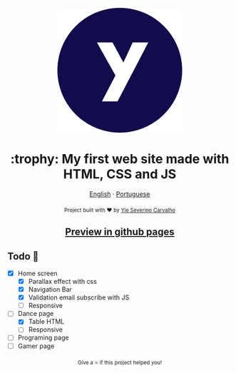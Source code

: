 <p align="center">
   <img src="./images/favicon.png" alt="Yle logo" width="280"/>
</p>


<h1 align="center">:trophy: My first web site made with HTML, CSS and JS</h1>

<p align="center">
    <a href="README.md">English</a>
    ·
    <a href="README-pt.md">Portuguese</a>
 </p>

<div align="center">
  <sub>Project built with ❤︎ by
    <a href="https://github.com/yleseverino">Yle Severino Carvalho</a>
  </sub>
</div>

<h2 align="center"><a href='https://yleseverino.github.io/homepage-cs50/'>Preview in github pages</a></h2>

<h2>Todo 📌</h2>


- [x] Home screen
    - [x] Parallax effect with css
    - [x] Navigation Bar
    - [x] Validation email subscribe with JS
    - [ ] Responsive
- [ ] Dance page
    - [X] Table HTML
    - [ ] Responsive
- [ ] Programing page
- [ ] Gamer page

<div align="center">
  <sub> Give a ⭐️ if this project helped you!
  </sub>
</div>

